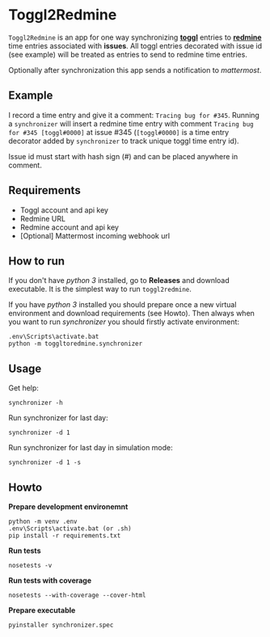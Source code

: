 Toggl2Redmine
===

`Toggl2Redmine` is an app for one way synchronizing **[toggl](toggl.com)** entries to **[redmine](https://www.redmine.org/)** time entries associated with **issues**. All toggl entries decorated with issue id (see example) will be treated as entries to send to redmine time entries.

Optionally after synchronization this app sends a notification to *mattermost*.

Example
---

I record a time entry and give it a comment: `Tracing bug for #345`. Running a `synchronizer` will insert a redmine time entry with comment `Tracing bug for #345 [toggl#0000]` at issue #345 (`[toggl#0000]` is a time entry decorator added by `synchronizer` to track unique toggl time entry id).

Issue id must start with hash sign (*#*) and can be placed anywhere in comment.

Requirements
---

* Toggl account and api key
* Redmine URL
* Redmine account and api key
* [Optional] Mattermost incoming webhook url

How to run
---

If you don't have *python 3* installed, go to **Releases** and download executable. It is the simplest way to run `toggl2redmine`.

If you have *python 3* installed you should prepare once a new virtual environment and download requirements (see Howto). Then always when you want to run *synchronizer* you should firstly activate environment:

```
.env\Scripts\activate.bat
python -m toggltoredmine.synchronizer
```

Usage
---

Get help:

```
synchronizer -h
```

Run synchronizer for last day:

```
synchronizer -d 1
```

Run synchronizer for last day in simulation mode:

```
synchronizer -d 1 -s
```

Howto
---

**Prepare development environemnt**

```
python -m venv .env
.env\Scripts\activate.bat (or .sh)
pip install -r requirements.txt
```

**Run tests**

```
nosetests -v
```

**Run tests with coverage**

```
nosetests --with-coverage --cover-html
```

**Prepare executable**

```
pyinstaller synchronizer.spec
```
